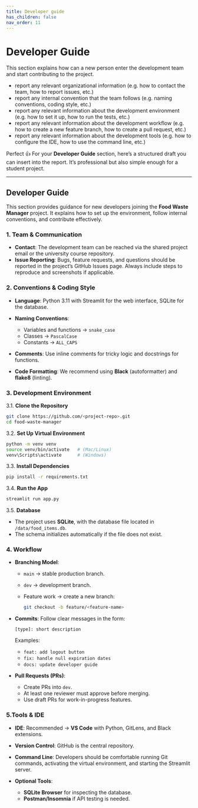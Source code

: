 ```yaml
---
title: Developer guide
has_children: false
nav_order: 11
---
```


# Developer Guide

This section explains how can a new person enter the development team and start contributing to the project.
- report any relevant organizational information (e.g. how to contact the team, how to report issues, etc.)
- report any internal convention that the team follows (e.g. naming conventions, coding style, etc.)
- report any relevant information about the development environment (e.g. how to set it up, how to run the tests, etc.)
- report any relevant information about the development workflow (e.g. how to create a new feature branch, how to create a pull request, etc.)
- report any relevant information about the development tools (e.g. how to configure the IDE, how to use the command line, etc.)

Perfect 👍 For your **Developer Guide** section, here’s a structured draft you can insert into the report. It’s professional but also simple enough for a student project.

---

## Developer Guide

This section provides guidance for new developers joining the **Food Waste Manager** project. It explains how to set up the environment, follow internal conventions, and contribute effectively.

### 1. Team & Communication

* **Contact**: The development team can be reached via the shared project email or the university course repository.
* **Issue Reporting**: Bugs, feature requests, and questions should be reported in the project’s GitHub Issues page. Always include steps to reproduce and screenshots if applicable.

### 2. Conventions & Coding Style

* **Language**: Python 3.11 with Streamlit for the web interface, SQLite for the database.
* **Naming Conventions**:

  * Variables and functions → `snake_case`
  * Classes → `PascalCase`
  * Constants → `ALL_CAPS`
* **Comments**: Use inline comments for tricky logic and docstrings for functions.
* **Code Formatting**: We recommend using **Black** (autoformatter) and **flake8** (linting).

### 3. Development Environment

3.1. **Clone the Repository**

   ```bash
   git clone https://github.com/<project-repo>.git
   cd food-waste-manager
   ```
3.2. **Set Up Virtual Environment**

   ```bash
   python -m venv venv
   source venv/bin/activate   # (Mac/Linux)
   venv\Scripts\activate      # (Windows)
   ```
3.3. **Install Dependencies**

   ```bash
   pip install -r requirements.txt
   ```
3.4. **Run the App**

   ```bash
   streamlit run app.py
   ```
3.5. **Database**

   * The project uses **SQLite**, with the database file located in `/data/food_items.db`.
   * The schema initializes automatically if the file does not exist.

### 4. Workflow

* **Branching Model**:

  * `main` → stable production branch.
  * `dev` → development branch.
  * Feature work → create a new branch:

    ```bash
    git checkout -b feature/<feature-name>
    ```

* **Commits**: Follow clear messages in the form:

  ```
  [type]: short description
  ```

  Examples:

  * `feat: add logout button`
  * `fix: handle null expiration dates`
  * `docs: update developer guide`

* **Pull Requests (PRs)**:

  * Create PRs into `dev`.
  * At least one reviewer must approve before merging.
  * Use draft PRs for work-in-progress features.

### 5.Tools & IDE

* **IDE**: Recommended → **VS Code** with Python, GitLens, and Black extensions.
* **Version Control**: GitHub is the central repository.
* **Command Line**: Developers should be comfortable running Git commands, activating the virtual environment, and starting the Streamlit server.
* **Optional Tools**:

  * **SQLite Browser** for inspecting the database.
  * **Postman/Insomnia** if API testing is needed.


